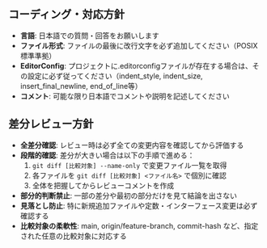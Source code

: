 ## コーディング・対応方針

- **言語**: 日本語での質問・回答をお願いします
- **ファイル形式**: ファイルの最後に改行文字を必ず追加してください（POSIX標準準拠）
- **EditorConfig**: プロジェクトに.editorconfigファイルが存在する場合は、その設定に必ず従ってください（indent_style, indent_size, insert_final_newline, end_of_line等）
- **コメント**: 可能な限り日本語でコメントや説明を記述してください

## 差分レビュー方針

- **全差分確認**: レビュー時は必ず全ての変更内容を確認してから評価する
- **段階的確認**: 差分が大きい場合は以下の手順で進める：
  1. `git diff [比較対象] --name-only` で変更ファイル一覧を取得
  2. 各ファイルを `git diff [比較対象] <ファイル名>` で個別に確認
  3. 全体を把握してからレビューコメントを作成
- **部分的判断禁止**: 一部の差分や最初の部分だけを見て結論を出さない
- **見落とし防止**: 特に新規追加ファイルや定数・インターフェース変更は必ず確認する
- **比較対象の柔軟性**: main, origin/feature-branch, commit-hash など、指定された任意の比較対象に対応する
